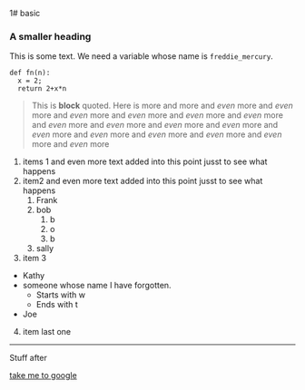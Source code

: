 1# basic
### A smaller heading

This is some text.  We need a variable whose name is `freddie_mercury`.
```
def fn(n):
  x = 2;
  return 2+x*n
```

> This is **block** quoted.
> Here is more
> and more
> and _even_ more
> and _even_ more and _even_ more and _even_ more and _even_ more and _even_ more and _even_ more and _even_ more and _even_ more
> and _even_ more and _even_ more and _even_ more and _even_ more and _even_ more and _even_ more and _even_ more

1. items 1 and even more text added into this point jusst to see what happens
2. item2 and even more text added into this point jusst to see what happens
   1. Frank
   2. bob
      1. b
      2. o
      3. b
   4. sally
3. item 3
  * Kathy
  * someone whose name I have forgotten.
    * Starts with w
    * Ends with t
  * Joe
4. item last one

***

Stuff after

[take me to google](https://www.google.com)


